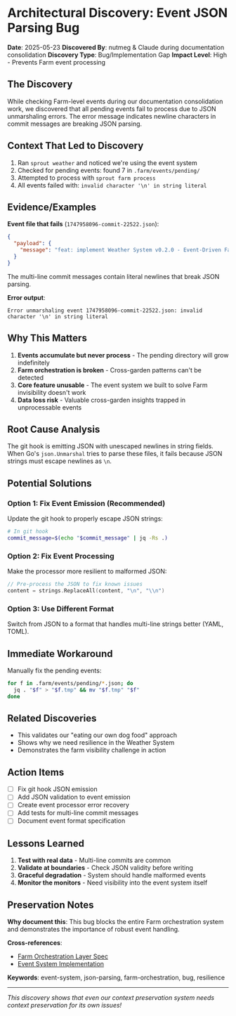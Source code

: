 # Architectural Discovery: Event JSON Parsing Bug

**Date**: 2025-05-23
**Discovered By**: nutmeg & Claude during documentation consolidation
**Discovery Type**: Bug/Implementation Gap
**Impact Level**: High - Prevents Farm event processing

## The Discovery

While checking Farm-level events during our documentation consolidation work, we discovered that all pending events fail to process due to JSON unmarshaling errors. The error message indicates newline characters in commit messages are breaking JSON parsing.

## Context That Led to Discovery

1. Ran `sprout weather` and noticed we're using the event system
2. Checked for pending events: found 7 in `.farm/events/pending/`
3. Attempted to process with `sprout farm process`
4. All events failed with: `invalid character '\n' in string literal`

## Evidence/Examples

**Event file that fails** (`1747958096-commit-22522.json`):
```json
{
  "payload": {
    "message": "feat: implement Weather System v0.2.0 - Event-Driven Farm Orchestration\n\nMajor enhancements..."
  }
}
```

The multi-line commit messages contain literal newlines that break JSON parsing.

**Error output**:
```
Error unmarshaling event 1747958096-commit-22522.json: invalid character '\n' in string literal
```

## Why This Matters

1. **Events accumulate but never process** - The pending directory will grow indefinitely
2. **Farm orchestration is broken** - Cross-garden patterns can't be detected
3. **Core feature unusable** - The event system we built to solve Farm invisibility doesn't work
4. **Data loss risk** - Valuable cross-garden insights trapped in unprocessable events

## Root Cause Analysis

The git hook is emitting JSON with unescaped newlines in string fields. When Go's `json.Unmarshal` tries to parse these files, it fails because JSON strings must escape newlines as `\n`.

## Potential Solutions

### Option 1: Fix Event Emission (Recommended)
Update the git hook to properly escape JSON strings:
```bash
# In git hook
commit_message=$(echo "$commit_message" | jq -Rs .)
```

### Option 2: Fix Event Processing
Make the processor more resilient to malformed JSON:
```go
// Pre-process the JSON to fix known issues
content = strings.ReplaceAll(content, "\n", "\\n")
```

### Option 3: Use Different Format
Switch from JSON to a format that handles multi-line strings better (YAML, TOML).

## Immediate Workaround

Manually fix the pending events:
```bash
for f in .farm/events/pending/*.json; do
  jq . "$f" > "$f.tmp" && mv "$f.tmp" "$f"
done
```

## Related Discoveries

- This validates our "eating our own dog food" approach
- Shows why we need resilience in the Weather System
- Demonstrates the farm visibility challenge in action

## Action Items

- [ ] Fix git hook JSON emission
- [ ] Add JSON validation to event emission
- [ ] Create event processor error recovery
- [ ] Add tests for multi-line commit messages
- [ ] Document event format specification

## Lessons Learned

1. **Test with real data** - Multi-line commits are common
2. **Validate at boundaries** - Check JSON validity before writing
3. **Graceful degradation** - System should handle malformed events
4. **Monitor the monitors** - Need visibility into the event system itself

## Preservation Notes

**Why document this**: This bug blocks the entire Farm orchestration system and demonstrates the importance of robust event handling.

**Cross-references**: 
- [Farm Orchestration Layer Spec](../../garden/docs/specs/farm-orchestration-layer.md)
- [Event System Implementation](../../garden/libs/weather/events.go)

**Keywords**: event-system, json-parsing, farm-orchestration, bug, resilience

---

*This discovery shows that even our context preservation system needs context preservation for its own issues!*